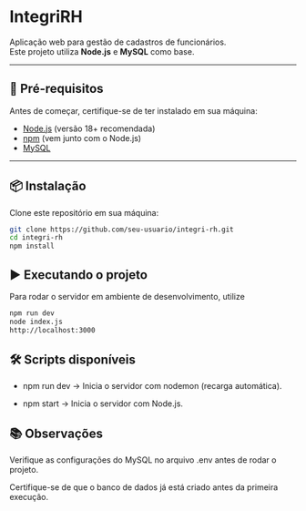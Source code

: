 # IntegriRH

Aplicação web para gestão de cadastros de funcionários.  
Este projeto utiliza **Node.js** e **MySQL** como base.

---

## 🚀 Pré-requisitos

Antes de começar, certifique-se de ter instalado em sua máquina:

- [Node.js](https://nodejs.org/) (versão 18+ recomendada)
- [npm](https://www.npmjs.com/) (vem junto com o Node.js)
- [MySQL](https://dev.mysql.com/downloads/)

---

## 📦 Instalação

Clone este repositório em sua máquina:

```bash
git clone https://github.com/seu-usuario/integri-rh.git
cd integri-rh
npm install
```

## ▶️ Executando o projeto

Para rodar o servidor em ambiente de desenvolvimento, utilize

```bash
npm run dev
node index.js
http://localhost:3000
```
## 🛠️ Scripts disponíveis

 - npm run dev → Inicia o servidor com nodemon (recarga automática).

 - npm start → Inicia o servidor com Node.js.

## 📚 Observações

Verifique as configurações do MySQL no arquivo .env antes de rodar o projeto.

Certifique-se de que o banco de dados já está criado antes da primeira execução.
